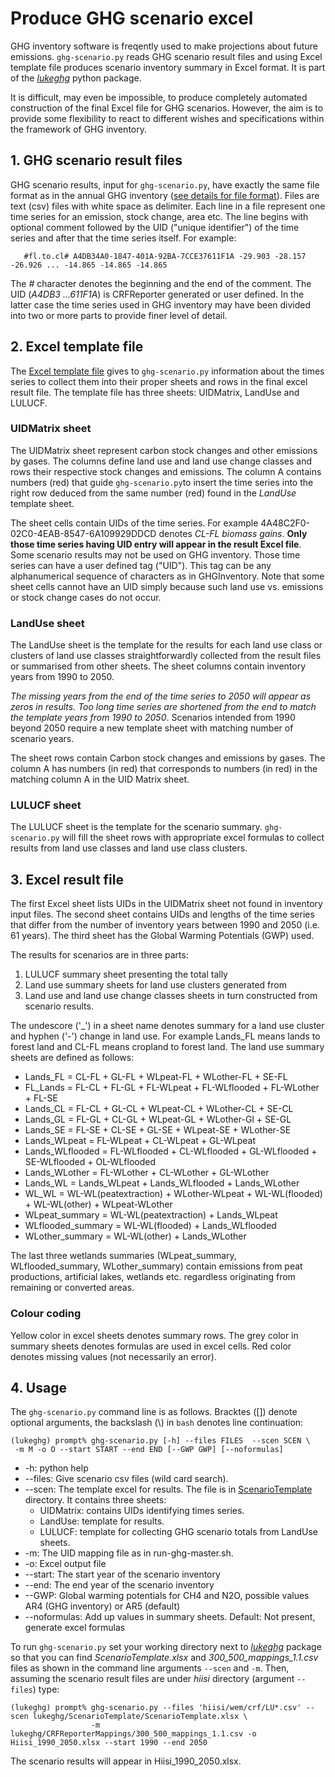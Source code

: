 # Produce GHG scenario excel #

GHG inventory software is freqently used to make projections about future emissions. `ghg-scenario.py` reads GHG scenario result files
and using Excel template file produces scenario inventory summary in Excel format. It is part of the 
[*lukeghg*](LUKEGHG_INSTALL_AND_USAGE.md) python package. 

It is difficult, may even be impossible, to produce completely automated construction of the final Excel file
for GHG scenarios. However, the aim is to provide some flexibility to react to different wishes and specifications 
within the framework of GHG inventory.

## 1. GHG scenario result files ##

GHG scenario results, input for `ghg-scenario.py`, have exactly the same file format as in the annual GHG inventory
([see details for file format](GHG_INVENTORY_RESULT_FILES.md)).
Files are text (csv) files with white space as delimiter. Each line in a file represent one 
time series for an emission, stock change, area etc. The line begins with optional comment followed by 
the UID ("unique identifier") of the time series and after that the time series itself. For example:

       #fl.to.cl# A4DB34A0-1847-401A-92BA-7CCE37611F1A -29.903 -28.157 -26.926 ... -14.865 -14.865 -14.865

The *#* character denotes the beginning and the end of the comment. The UID (*A4DB3 ...611F1A*) is CRFReporter generated or
user defined. In the latter case the time series used in GHG inventory may have been divided into two or more parts 
to provide finer level of detail.

## 2. Excel template file ##

The [Excel template file](ScenarioTemplate) gives to `ghg-scenario.py` information about the times series to collect
them into their proper sheets and rows in the final excel result file. The template file
has three sheets: UIDMatrix, LandUse and LULUCF.

### UIDMatrix sheet ###

The UIDMatrix sheet represent carbon stock changes and other emissions by gases. The columns
define land use and land use change classes and rows their respective stock changes and emissions.
The column A contains numbers (red) that guide `ghg-scenario.py`to insert the time series
into the right row deduced from the same number (red) found in the *LandUse* template sheet. 

The sheet cells contain UIDs of the time series. For example 4A48C2F0-02C0-4EAB-8547-6A109929DDCD 
denotes *CL-FL biomass gains*. **Only those time series having UID entry will appear in the result Excel file**. 
Some scenario results may not be used on GHG inventory. Those time series can have a user defined tag ("UID").
This tag can be any alphanumerical sequence of characters as in GHGInventory. Note that some sheet cells cannot have an UID
simply because such land use vs. emissions or stock change cases do not occur.

### LandUse sheet ###

The LandUse sheet is the template for the results for each land use class or clusters of land use classes 
straightforwardly collected from the result files or summarised from other sheets.
The sheet columns contain inventory years from 1990 to 2050. 

*The missing years from the end of the time series to 2050 will appear as zeros in results. Too long
time series are shortened from the end to match the template years from 1990 to 2050*. Scenarios intended 
from 1990 beyond 2050 require a new template sheet with matching number of scenario years. 

The sheet rows contain Carbon stock changes and emissions by gases. The column A has numbers (in red) 
that corresponds to numbers (in red) in the matching column A in the UID Matrix sheet.

### LULUCF sheet ###

The LULUCF sheet is the template for the scenario summary. `ghg-scenario.py` will fill the sheet
rows with appropriate excel formulas to collect results from land use classes and land use class
clusters.

## 3. Excel result file ##
The first Excel sheet  lists UIDs in the UIDMatrix sheet not found in inventory input files. 
The second sheet contains UIDs and lengths of the time series that differ from the number of inventory years 
between 1990 and 2050 (i.e. 61 years). The third sheet has the Global Warming Potentials (GWP) used.

The results for scenarios are in three parts: 

  1. LULUCF summary sheet presenting the total tally
  2. Land use summary sheets for land use clusters generated from 
  3. Land use and land use change classes sheets in turn constructed from scenario results. 

The undescore ('_') in a sheet name denotes summary for a land use cluster and hyphen ('-') change in land use.
For example Lands_FL means lands to forest land and CL-FL means cropland to forest land. 
The land use summary sheets are defined as follows:

 + Lands_FL = CL-FL + GL-FL + WLpeat-FL + WLother-FL + SE-FL
 + FL_Lands = FL-CL + FL-GL + FL-WLpeat + FL-WLflooded + FL-WLother + FL-SE
 + Lands_CL = FL-CL + GL-CL + WLpeat-CL + WLother-CL + SE-CL
 + Lands_GL = FL-GL + CL-GL + WLpeat-GL + WLother-Gl + SE-GL
 + Lands_SE = FL-SE + CL-SE + GL-SE + WLpeat-SE + WLother-SE
 + Lands_WLpeat = FL-WLpeat + CL-WLpeat + GL-WLpeat
 + Lands_WLflooded = FL-WLflooded + CL-WLflooded + GL-WLflooded + SE-WLflooded + OL-WLflooded
 + Lands_WLother = FL-WLother + CL-WLother + GL-WLother
 + Lands_WL = Lands_WLpeat + Lands_WLflooded + Lands_WLother
 + WL_WL = WL-WL(peatextraction) + WLother-WLpeat + WL-WL(flooded) + WL-WL(other) + WLpeat-WLother
 + WLpeat_summary = WL-WL(peatextraction) + Lands_WLpeat
 + WLflooded_summary = WL-WL(flooded) + Lands_WLflooded
 + WLother_summary = WL-WL(other) + Lands_WLother

The last three wetlands summaries (WLpeat_summary, WLflooded_summary, WLother_summary) contain emissions
from peat productions, artificial lakes, wetlands etc. regardless originating from remaining or converted areas.

### Colour coding ###

Yellow color in excel sheets denotes summary rows. The grey color in summary sheets denotes formulas 
are used in excel cells. Red color denotes missing values (not necessarily an error). 

## 4. Usage ##

The `ghg-scenario.py` command line is as follows. Bracktes ([]) denote optional arguments, the backslash (\\) 
in `bash` denotes line continuation:

	(lukeghg) prompt% ghg-scenario.py [-h] --files FILES  --scen SCEN \
     -m M -o O --start START --end END [--GWP GWP] [--noformulas] 
     
- -h: python help
- --files: Give scenario csv files (wild card search).
- --scen: The template excel for results. The file is in [ScenarioTemplate](ScenarioTemplate) directory.
  It contains three sheets:
  - UIDMatrix: contains  UIDs  identifying times series.
  - LandUse: template for results.
  - LULUCF: template for collecting GHG scenario totals from LandUse sheets. 
- -m: The UID mapping file as in run-ghg-master.sh.
- -o: Excel output file
- --start: The start year of the scenario inventory
- --end: The end year of the scenario inventory
- --GWP: Global warming potentials for CH4 and N2O, possible values AR4 (GHG inventory) or AR5 (default)
- --noformulas: Add up values in summary sheets. Default: Not present, generate excel formulas

To run `ghg-scenario.py` set your working directory next to [*lukeghg*](https://github.com/jariperttunen/lukeghg) 
package so that you can find *ScenarioTemplate.xlsx* and *300_500_mappings_1.1.csv* files as shown in the 
command line arguments `--scen` and `-m`. Then, assuming the scenario result  files are under *hiisi* directory 
(argument `--files`) type:

	(lukeghg) prompt% ghg-scenario.py --files 'hiisi/wem/crf/LU*.csv' --scen lukeghg/ScenarioTemplate/ScenarioTemplate.xlsx \
	                  -m lukeghg/CRFReporterMappings/300_500_mappings_1.1.csv -o Hiisi_1990_2050.xlsx --start 1990 --end 2050
			 
The scenario results will appear in Hiisi_1990_2050.xlsx.
